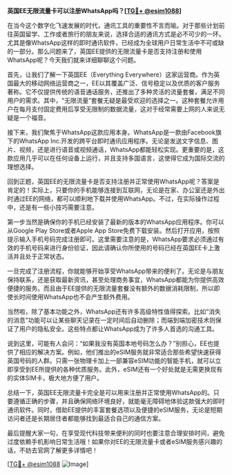 **英国EE无限流量卡可以注册WhatsApp吗？[[TG💪+ @esim1088](https://t.me/s/esim1088)]**

在当今这个数字化飞速发展的时代，通讯工具的重要性不言而喻。对于那些计划前往英国留学、工作或者旅行的朋友来说，选择合适的通讯方式是必不可少的一环。尤其是像WhatsApp这样的即时通讯软件，已经成为全球用户日常生活中不可或缺的一部分。那么问题来了，英国EE提供的无限流量卡是否支持注册和使用WhatsApp呢？今天我们就来详细聊聊这个问题。

首先，让我们了解一下英国EE（Everything Everywhere）这家运营商。作为英国最大的移动网络运营商之一，EE以其覆盖广泛、信号稳定以及优质的客户服务著称。它不仅提供传统的语音通话服务，还推出了多种灵活的流量套餐，满足不同用户的需求。其中，“无限流量”套餐无疑是最受欢迎的选择之一。这种套餐允许用户在每月支付固定费用后享受无限制的数据流量，这对于经常需要上网的人来说无疑是一个福音。

接下来，我们聚焦于WhatsApp这款应用本身。WhatsApp是一款由Facebook旗下的WhatsApp Inc.开发的跨平台即时通讯应用程序。无论是发送文字信息、图片、视频，还是进行语音或视频通话，WhatsApp都能轻松实现。更重要的是，这款应用几乎可以在任何设备上运行，并且支持多国语言，这使得它成为国际交流的理想选择。

回到正题，英国EE的无限流量卡是否支持注册并正常使用WhatsApp呢？答案是肯定的！实际上，只要你的手机能够连接到互联网，无论是在家、办公室还是外出时通过EE的网络，都可以顺利地下载并使用WhatsApp。不过，在实际操作过程中，还是有一些小技巧需要注意。

第一步当然是确保你的手机已经安装了最新的版本的WhatsApp应用程序。你可以从Google Play Store或者Apple App Store免费下载安装。然后打开应用，按照提示输入手机号码完成注册即可。这里需要注意的是，WhatsApp要求必须通过有效的手机号码来进行身份验证，因此请确认你所使用的号码已经在英国EE卡上激活并且处于正常状态。

一旦完成了注册流程，你就能够开始享受WhatsApp带来的便利了。无论是与朋友保持联系，还是获取最新资讯，甚至处理商务事宜，WhatsApp都能为你提供高效便捷的服务。而且由于EE提供的无限流量套餐没有额外的数据消耗限制，所以即使长时间使用WhatsApp也不会产生额外费用。

当然啦，除了基本功能之外，WhatsApp还有许多高级特性值得探索。比如“消失的消息”功能可以让某些聊天记录在一定时间后自动删除；而端到端加密技术则保证了用户的隐私安全。这些特点都让WhatsApp成为了许多人首选的沟通工具。

说到这里，可能有人会问：“如果我没有英国本地号码怎么办？”别担心，EE也提供了相应的解决方案。例如，他们推出的eSIM服务就非常适合那些希望快速获得英国号码的人群。只需一张物理卡加上一部兼容eSIM功能的智能手机，就可以立即享受到EE所提供的各种优质服务。此外，eSIM还有一个好处就是无需更换现有的实体SIM卡，极大地方便了用户。

总结一下，英国EE无限流量卡完全是可以用来注册并正常使用WhatsApp的。只要遵循正确的步骤，并且确保网络环境良好，就能毫无障碍地体验这款强大的即时通讯软件。同时，借助EE提供的丰富套餐选项以及便捷的eSIM服务，无论是短期访问者还是长期居住者都能够找到最适合自己的通信方案。

最后提醒大家一句，在享受现代科技带来便利的同时也要注意合理安排时间，避免过度依赖手机影响日常生活哦！如果你对EE的无限流量卡或者eSIM服务感兴趣的话，不妨去官网了解更多详情吧！

[[TG💪+ @esim1088](https://t.me/s/esim1088) ![Image](https://i.postimg.cc/4NQfJmqS/Snipaste-2025-05-13-00-14-12.png)]